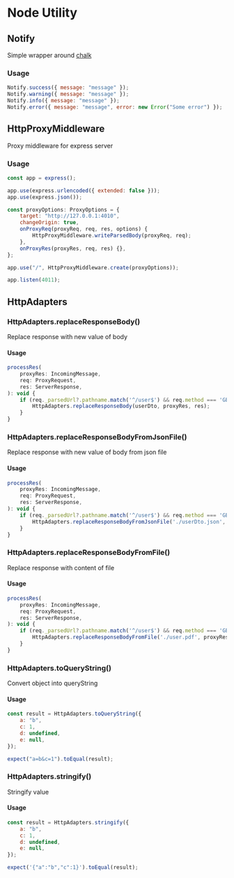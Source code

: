 # Node Utility

## Notify

Simple wrapper around [chalk](https://www.npmjs.com/package/chalk)

### Usage

```javascript
Notify.success({ message: "message" });
Notify.warning({ message: "message" });
Notify.info({ message: "message" });
Notify.error({ message: "message", error: new Error("Some error") });
```

## HttpProxyMiddleware

Proxy middleware for express server

### Usage

```javascript
const app = express();

app.use(express.urlencoded({ extended: false }));
app.use(express.json());

const proxyOptions: ProxyOptions = {
	target: "http://127.0.0.1:4010",
	changeOrigin: true,
	onProxyReq(proxyReq, req, res, options) {
		HttpProxyMiddleware.writeParsedBody(proxyReq, req);
	},
	onProxyRes(proxyRes, req, res) {},
};

app.use("/", HttpProxyMiddleware.create(proxyOptions));

app.listen(4011);
```

## HttpAdapters

### HttpAdapters.replaceResponseBody()

Replace response with new value of body

#### Usage

```javascript
processRes(
	proxyRes: IncomingMessage,
	req: ProxyRequest,
	res: ServerResponse,
): void {
	if (req._parsedUrl?.pathname.match('^/user$') && req.method === 'GET') {
		HttpAdapters.replaceResponseBody(userDto, proxyRes, res);
	}
}
```

### HttpAdapters.replaceResponseBodyFromJsonFile()

Replace response with new value of body from json file

#### Usage

```javascript
processRes(
	proxyRes: IncomingMessage,
	req: ProxyRequest,
	res: ServerResponse,
): void {
	if (req._parsedUrl?.pathname.match('^/user$') && req.method === 'GET') {
		HttpAdapters.replaceResponseBodyFromJsonFile('./userDto.json', proxyRes, res);
	}
}
```

### HttpAdapters.replaceResponseBodyFromFile()

Replace response with content of file

#### Usage

```javascript
processRes(
	proxyRes: IncomingMessage,
	req: ProxyRequest,
	res: ServerResponse,
): void {
	if (req._parsedUrl?.pathname.match('^/user$') && req.method === 'GET') {
		HttpAdapters.replaceResponseBodyFromFile('./user.pdf', proxyRes, res);
	}
}
```

### HttpAdapters.toQueryString()

Convert object into queryString

#### Usage

```javascript
const result = HttpAdapters.toQueryString({
	a: "b",
	c: 1,
	d: undefined,
	e: null,
});

expect("a=b&c=1").toEqual(result);
```

### HttpAdapters.stringify()

Stringify value

#### Usage

```javascript
const result = HttpAdapters.stringify({
	a: "b",
	c: 1,
	d: undefined,
	e: null,
});

expect('{"a":"b","c":1}').toEqual(result);
```
